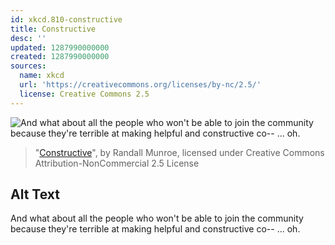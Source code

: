 ```yaml
---
id: xkcd.810-constructive
title: Constructive
desc: ''
updated: 1287990000000
created: 1287990000000
sources:
  name: xkcd
  url: 'https://creativecommons.org/licenses/by-nc/2.5/'
  license: Creative Commons 2.5
---
```

![And what about all the people who won't be able to join the community because they're terrible at making helpful and constructive co-- ... oh.](https://imgs.xkcd.com/comics/constructive.png)
> "[Constructive](https://xkcd.com/810/)", by Randall Munroe, licensed under Creative Commons Attribution-NonCommercial 2.5 License

## Alt Text
And what about all the people who won't be able to join the community because they're terrible at making helpful and constructive co-- ... oh.
